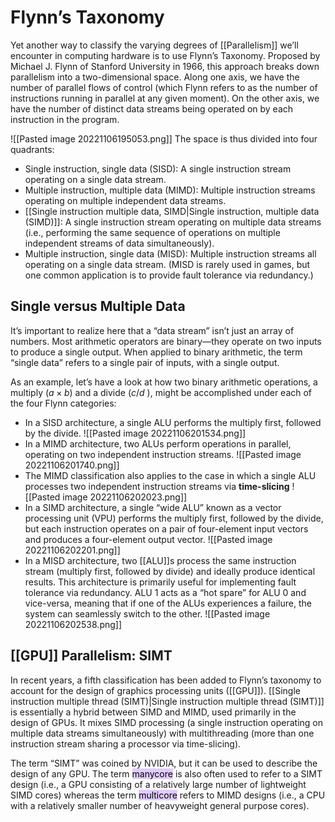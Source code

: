 # Flynn’s Taxonomy

Yet another way to classify the varying degrees of [[Parallelism]] we’ll encounter in computing hardware is to use Flynn’s Taxonomy. Proposed by Michael J. Flynn of Stanford University in 1966, this approach breaks down parallelism into a two-dimensional space. Along one axis, we have the number of parallel flows of control (which Flynn refers to as the number of instructions running in parallel at any given moment). On the other axis, we have the number of distinct data streams being operated on by each instruction in the program.

![[Pasted image 20221106195053.png]]
The space is thus divided into four quadrants:
- Single instruction, single data (SISD): A single instruction stream operating on a single data stream.
- Multiple instruction, multiple data (MIMD): Multiple instruction streams operating on multiple independent data streams.
- [[Single instruction multiple data, SIMD|Single instruction, multiple data (SIMD)]]: A single instruction stream operating on multiple data streams (i.e., performing the same sequence of operations on multiple independent streams of data simultaneously).
- Multiple instruction, single data (MISD): Multiple instruction streams all operating on a single data stream. (MISD is rarely used in games, but one common application is to provide fault tolerance via redundancy.)

## Single versus Multiple Data

It’s important to realize here that a “data stream” isn’t just an array of numbers. Most arithmetic operators are binary—they operate on two inputs to produce a single output. When applied to binary arithmetic, the term “single data” refers to a single pair of inputs, with a single output. 

As an example, let’s have a look at how two binary arithmetic operations, a multiply ($a\times b$) and a divide ($c/d$ ), might be accomplished under each of the four Flynn categories:

- In a SISD architecture, a single ALU performs the multiply first, followed by the divide. 
![[Pasted image 20221106201534.png]]
- In a MIMD architecture, two ALUs perform operations in parallel, operating on two independent instruction streams.
![[Pasted image 20221106201740.png]]
- The MIMD classification also applies to the case in which a single ALU processes two independent instruction streams via **time-slicing**
![[Pasted image 20221106202023.png]]
- In a SIMD architecture, a single “wide ALU” known as a vector processing unit (VPU) performs the multiply first, followed by the divide, but each instruction operates on a pair of four-element input vectors and produces a four-element output vector. 
![[Pasted image 20221106202201.png]]
- In a MISD architecture, two [[ALU]]s process the same instruction stream (multiply first, followed by divide) and ideally produce identical results. This architecture is primarily useful for implementing fault tolerance via redundancy. ALU 1 acts as a “hot spare” for ALU 0 and vice-versa, meaning that if one of the ALUs experiences a failure, the system can seamlessly switch to the other.
![[Pasted image 20221106202538.png]]

## [[GPU]] Parallelism: SIMT

In recent years, a fifth classification has been added to Flynn’s taxonomy to account for the design of graphics processing units ([[GPU]]). [[Single instruction multiple thread (SIMT)|Single instruction multiple thread (SIMT)]] is essentially a hybrid between SIMD and MIMD, used primarily in the design of GPUs. It mixes SIMD processing (a single instruction operating on multiple data streams simultaneously) with multithreading (more than one instruction stream sharing a processor via time-slicing).

The term “SIMT” was coined by NVIDIA, but it can be used to describe the design of any GPU. The term <mark style="background: #D2B3FFA6;">manycore</mark> is also often used to refer to a SIMT design (i.e., a GPU consisting of a relatively large number of lightweight SIMD cores) whereas the term <mark style="background: #D2B3FFA6;">multicore</mark> refers to MIMD designs (i.e., a CPU with a relatively smaller number of heavyweight general purpose cores). 